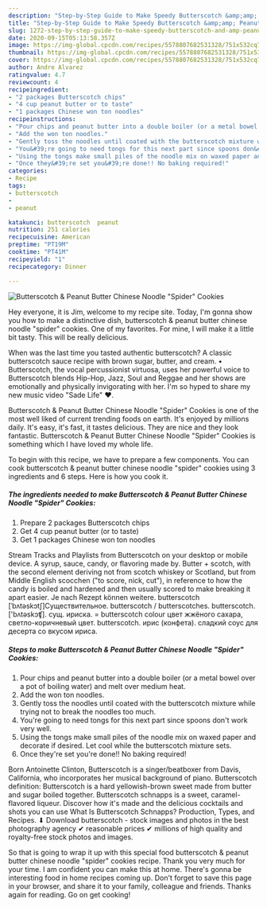 ```yaml
---
description: "Step-by-Step Guide to Make Speedy Butterscotch &amp;amp; Peanut Butter Chinese Noodle &amp;#34;Spider&amp;#34; Cookies"
title: "Step-by-Step Guide to Make Speedy Butterscotch &amp;amp; Peanut Butter Chinese Noodle &amp;#34;Spider&amp;#34; Cookies"
slug: 1272-step-by-step-guide-to-make-speedy-butterscotch-and-amp-peanut-butter-chinese-noodle-and-34-spider-and-34-cookies
date: 2020-09-15T05:13:58.357Z
image: https://img-global.cpcdn.com/recipes/5578807682531328/751x532cq70/butterscotch-peanut-butter-chinese-noodle-spider-cookies-recipe-main-photo.jpg
thumbnail: https://img-global.cpcdn.com/recipes/5578807682531328/751x532cq70/butterscotch-peanut-butter-chinese-noodle-spider-cookies-recipe-main-photo.jpg
cover: https://img-global.cpcdn.com/recipes/5578807682531328/751x532cq70/butterscotch-peanut-butter-chinese-noodle-spider-cookies-recipe-main-photo.jpg
author: Andre Alvarez
ratingvalue: 4.7
reviewcount: 4
recipeingredient:
- "2 packages Butterscotch chips"
- "4 cup peanut butter or to taste"
- "1 packages Chinese won ton noodles"
recipeinstructions:
- "Pour chips and peanut butter into a double boiler (or a metal bowel over a pot of boiling water) and melt over medium heat."
- "Add the won ton noodles."
- "Gently toss the noodles until coated with the butterscotch mixture while trying not to break the noodles too much."
- "You&#39;re going to need tongs for this next part since spoons don&#39;t work very well."
- "Using the tongs make small piles of the noodle mix on waxed paper and decorate if desired.  Let cool while the butterscotch mixture sets."
- "Once they&#39;re set you&#39;re done!! No baking required!"
categories:
- Recipe
tags:
- butterscotch
- 
- peanut

katakunci: butterscotch  peanut 
nutrition: 251 calories
recipecuisine: American
preptime: "PT19M"
cooktime: "PT41M"
recipeyield: "1"
recipecategory: Dinner

---
```



![Butterscotch &amp; Peanut Butter Chinese Noodle &#34;Spider&#34; Cookies](https://img-global.cpcdn.com/recipes/5578807682531328/751x532cq70/butterscotch-peanut-butter-chinese-noodle-spider-cookies-recipe-main-photo.jpg)

Hey everyone, it is Jim, welcome to my recipe site. Today, I'm gonna show you how to make a distinctive dish, butterscotch &amp; peanut butter chinese noodle &#34;spider&#34; cookies. One of my favorites. For mine, I will make it a little bit tasty. This will be really delicious.

When was the last time you tasted authentic butterscotch? A classic butterscotch sauce recipe with brown sugar, butter, and cream. • Butterscotch, the vocal percussionist virtuosa, uses her powerful voice to Butterscotch blends Hip-Hop, Jazz, Soul and Reggae and her shows are emotionally and physically invigorating with her. I&#39;m so hyped to share my new music video &#34;Sade Life&#34; ❤.

Butterscotch &amp; Peanut Butter Chinese Noodle &#34;Spider&#34; Cookies is one of the most well liked of current trending foods on earth. It's enjoyed by millions daily. It's easy, it's fast, it tastes delicious. They are nice and they look fantastic. Butterscotch &amp; Peanut Butter Chinese Noodle &#34;Spider&#34; Cookies is something which I have loved my whole life.


To begin with this recipe, we have to prepare a few components. You can cook butterscotch &amp; peanut butter chinese noodle &#34;spider&#34; cookies using 3 ingredients and 6 steps. Here is how you cook it.

<!--inarticleads1-->

##### The ingredients needed to make Butterscotch &amp; Peanut Butter Chinese Noodle &#34;Spider&#34; Cookies:

1. Prepare 2 packages Butterscotch chips
1. Get 4 cup peanut butter (or to taste)
1. Get 1 packages Chinese won ton noodles


Stream Tracks and Playlists from Butterscotch on your desktop or mobile device. A syrup, sauce, candy, or flavoring made by. Butter + scotch, with the second element deriving not from scotch whiskey or Scotland, but from Middle English scocchen (&#34;to score, nick, cut&#34;), in reference to how the candy is boiled and hardened and then usually scored to make breaking it apart easier. Je nach Rezept können weitere. butterscotch [ˈbʌtəskɔtʃ]Существительное. butterscotch / butterscotches. butterscotch. [&#39;bʌtəskɔʧ]. сущ. ириска. = butterscotch colour цвет жжёного сахара, светло-коричневый цвет. butterscotch. ирис (конфета). сладкий соус для десерта со вкусом ириса. 

<!--inarticleads2-->

##### Steps to make Butterscotch &amp; Peanut Butter Chinese Noodle &#34;Spider&#34; Cookies:

1. Pour chips and peanut butter into a double boiler (or a metal bowel over a pot of boiling water) and melt over medium heat.
1. Add the won ton noodles.
1. Gently toss the noodles until coated with the butterscotch mixture while trying not to break the noodles too much.
1. You&#39;re going to need tongs for this next part since spoons don&#39;t work very well.
1. Using the tongs make small piles of the noodle mix on waxed paper and decorate if desired.  Let cool while the butterscotch mixture sets.
1. Once they&#39;re set you&#39;re done!! No baking required!


Born Antoinette Clinton, Butterscotch is a singer/beatboxer from Davis, California, who incorporates her musical background of piano. Butterscotch definition: Butterscotch is a hard yellowish-brown sweet made from butter and sugar boiled together. Butterscotch schnapps is a sweet, caramel-flavored liqueur. Discover how it&#39;s made and the delicious cocktails and shots you can use What Is Butterscotch Schnapps? Production, Types, and Recipes. ⬇ Download butterscotch - stock images and photos in the best photography agency ✔ reasonable prices ✔ millions of high quality and royalty-free stock photos and images. 

So that is going to wrap it up with this special food butterscotch &amp; peanut butter chinese noodle &#34;spider&#34; cookies recipe. Thank you very much for your time. I am confident you can make this at home. There's gonna be interesting food in home recipes coming up. Don't forget to save this page in your browser, and share it to your family, colleague and friends. Thanks again for reading. Go on get cooking!
